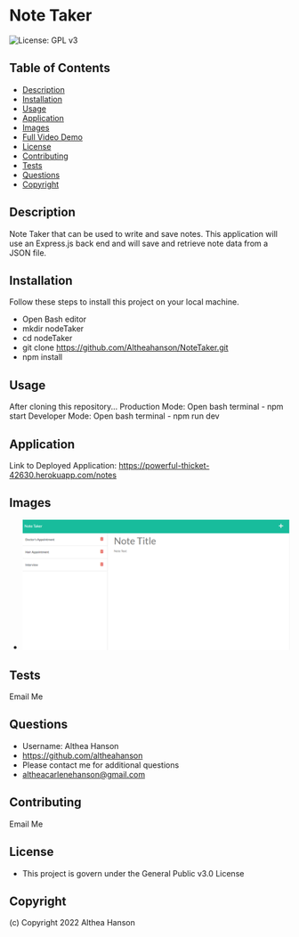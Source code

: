 # Note Taker

![License: GPL v3](https://img.shields.io/badge/License-GPLv3-blue.svg)


## Table of Contents
- [Description](#description)
- [Installation](#installation)
- [Usage](#usage)
- [Application](#application)
- [Images](#images)
- [Full Video Demo](#full-video)
- [License](#license)
- [Contributing](#contributing)
- [Tests](#tests)
- [Questions](#questions)
- [Copyright](#copyright)

## Description
Note Taker that can be used to write and save notes. This application will use an Express.js back end and will save and retrieve note data from a JSON file.

## Installation

Follow these steps to install this project on your local machine.

- Open Bash editor
- mkdir nodeTaker
- cd nodeTaker
- git clone https://github.com/Altheahanson/NoteTaker.git
- npm install

## Usage
After cloning this repository...
Production Mode: Open bash terminal - npm start
Developer Mode: Open bash terminal - npm run dev

## Application

Link to Deployed Application: 
https://powerful-thicket-42630.herokuapp.com/notes

## Images
- ![NoteTaker Page](./public/assets/images/noteTaker.png)



## Tests
Email Me

## Questions
- Username: Althea Hanson 
- https://github.com/altheahanson
- Please contact me for additional questions 
- altheacarlenehanson@gmail.com

## Contributing
Email Me

## License
- This project is govern under the General Public v3.0 License

## Copyright
   (c) Copyright 2022 Althea Hanson 
